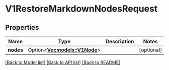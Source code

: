 # V1RestoreMarkdownNodesRequest

## Properties

Name | Type | Description | Notes
------------ | ------------- | ------------- | -------------
**nodes** | Option<[**Vec<models::V1Node>**](v1Node.md)> |  | [optional]

[[Back to Model list]](../README.md#documentation-for-models) [[Back to API list]](../README.md#documentation-for-api-endpoints) [[Back to README]](../README.md)


